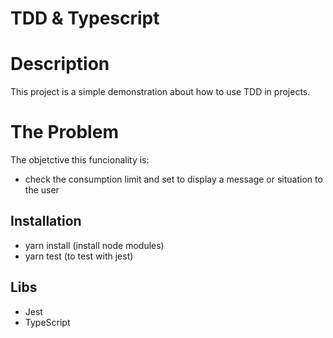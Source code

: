 # TDD & Typescript

# Description
This project is a simple demonstration about how to use TDD in projects.

# The Problem
The objetctive this funcionality is:
- check the consumption limit and set to display a message or situation to the user

## Installation

- yarn install (install node modules)
- yarn test (to test with jest)

## Libs
- Jest
- TypeScript
